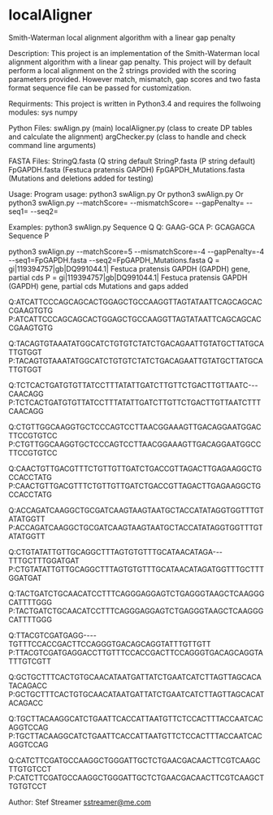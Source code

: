 # localAligner
Smith-Waterman local alignment algorithm with a linear gap penalty

Description:
This project is an implementation of the Smith-Waterman local alignment algorithm with a linear gap penalty.
This project will by default perform a local alignment on the 2 strings provided with the scoring parameters provided.
However match, mismatch, gap scores and two fasta format sequence file can be passed for customization.

Requirments:
This project is written in Python3.4 and requires the follwoing modules:
sys
numpy

Python Files:
swAlign.py (main)
localAligner.py (class to create DP tables and calculate the alignment)
argChecker.py (class to handle and check command line arguments)

FASTA Files:
StringQ.fasta (Q string default
StringP.fasta (P string default)
FpGAPDH.fasta (Festuca pratensis GAPDH)
FpGAPDH_Mutations.fasta (Mutations and deletions added for testing)

Usage:
Program usage:
python3 swAlign.py 
Or
python3 swAlign.py <matchScore> <mismatchScore> <gapPenalty> <Sequence1> <Sequence2>
Or
python3 swAlign.py --matchScore=<matchScore> --mismatchScore=<mismatchScore> --gapPenalty=<gapPenalty> --seq1=<seq1> --seq2=<seq2>

Examples:
python3 swAlign.py
Sequence Q
Q: GAAG-GCA
P: GCAGAGCA
Sequence P

python3 swAlign.py --matchScore=5 --mismatchScore=-4 --gapPenalty=-4 --seq1=FpGAPDH.fasta --seq2=FpGAPDH_Mutations.fasta
Q = gi|119394757|gb|DQ991044.1| Festuca pratensis GAPDH (GAPDH) gene, partial cds
P = gi|119394757|gb|DQ991044.1| Festuca pratensis GAPDH (GAPDH) gene, partial cds Mutations and gaps added

Q:ATCATTCCCAGCAGCACTGGAGCTGCCAAGGTTAGTATAATTCAGCAGCACCGAAGTGTG
P:ATCATTCCCAGCAGCACTGGAGCTGCCAAGGTTAGTATAATTCAGCAGCACCGAAGTGTG

Q:TACAGTGTAAATATGGCATCTGTGTCTATCTGACAGAATTGTATGCTTATGCATTGTGGT
P:TACAGTGTAAATATGGCATCTGTGTCTATCTGACAGAATTGTATGCTTATGCATTGTGGT

Q:TCTCACTGATGTGTTATCCTTTATATTGATCTTGTTCTGACTTGTTAATC---CAACAGG
P:TCTCACTGATGTGTTATCCTTTATATTGATCTTGTTCTGACTTGTTAATCTTTCAACAGG

Q:CTGTTGGCAAGGTGCTCCCAGTCCTTAACGGAAAGTTGACAGGAATGGACTTCCGTGTCC
P:CTGTTGGCAAGGTGCTCCCAGTCCTTAACGGAAAGTTGACAGGAATGGCCTTCCGTGTCC

Q:CAACTGTTGACGTTTCTGTTGTTGATCTGACCGTTAGACTTGAGAAGGCTGCCACCTATG
P:CAACTGTTGACGTTTCTGTTGTTGATCTGACCGTTAGACTTGAGAAGGCTGCCACCTATG

Q:ACCAGATCAAGGCTGCGATCAAGTAAGTAATGCTACCATATAGGTGGTTTGTATATGGTT
P:ACCAGATCAAGGCTGCGATCAAGTAAGTAATGCTACCATATAGGTGGTTTGTATATGGTT

Q:CTGTATATTGTTGCAGGCTTTAGTGTGTTTGCATAACATAGA---TTTGCTTTGGATGAT
P:CTGTATATTGTTGCAGGCTTTAGTGTGTTTGCATAACATAGATGGTTTGCTTTGGATGAT

Q:TACTGATCTGCAACATCCTTTCAGGGAGGAGTCTGAGGGTAAGCTCAAGGGCATTTTGGG
P:TACTGATCTGCAACATCCTTTCAGGGAGGAGTCTGAGGGTAAGCTCAAGGGCATTTTGGG

Q:TTACGTCGATGAGG----TGTTTCCACCGACTTCCAGGGTGACAGCAGGTATTTGTTGTT
P:TTACGTCGATGAGGACCTTGTTTCCACCGACTTCCAGGGTGACAGCAGGTATTTGTCGTT

Q:GCTGCTTTCACTGTGCAACATAATGATTATCTGAATCATCTTAGTTAGCACATACAGACC
P:GCTGCTTTCACTGTGCAACATAATGATTATCTGAATCATCTTAGTTAGCACATACAGACC

Q:TGCTTACAAGGCATCTGAATTCACCATTAATGTTCTCCACTTTACCAATCACAGGTCCAG
P:TGCTTACAAGGCATCTGAATTCACCATTAATGTTCTCCACTTTACCAATCACAGGTCCAG

Q:CATCTTCGATGCCAAGGCTGGGATTGCTCTGAACGACAACTTCGTCAAGCTTGTGTCCT
P:CATCTTCGATGCCAAGGCTGGGATTGCTCTGAACGACAACTTCGTCAAGCTTGTGTCCT


Author: Stef Streamer
sstreamer@me.com
